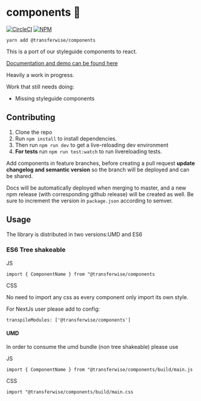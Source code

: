 components 🎉
============

[![CircleCI](https://circleci.com/gh/transferwise/neptune.svg?style=shield)](https://circleci.com/gh/transferwise/neptune)
[![NPM](https://badge.fury.io/js/%40transferwise%2Fcomponents.svg)](https://www.npmjs.com/package/@transferwise/components)

`yarn add @transferwise/components`

This is a port of our styleguide components to react.

[Documentation and demo can be found here](https://transferwise.github.io/components/)

Heavily a work in progress.

Work that still needs doing:
- Missing styleguide components

## Contributing

1. Clone the repo
2. Run `npm install` to install dependencies. 
3. Then run `npm run dev` to get a live-reloading dev environment
4. **For tests** run `npm run test:watch` to run livereloading tests.


Add components in feature branches, before creating a pull request **update changelog and semantic version** so the branch will be deployed and can be shared.

Docs will be automatically deployed when merging to master, and a new npm release (with corresponding github release) will be created as well. Be sure to increment the version in `package.json` according to semver.


## Usage
The library is distributed in two versions:UMD and ES6

### ES6 Tree shakeable
JS

    import { ComponentName } from "@transferwise/components

CSS

No need to import any css as every component only import its own style.

For NextJs user please add to config:

    transpileModules: ['@transferwise/components']


#### UMD

In order to consume the umd bundle (non tree shakeable) please use 

JS

    import { ComponentName } from "@transferwise/components/build/main.js

CSS

    import "@transferwise/components/build/main.css
